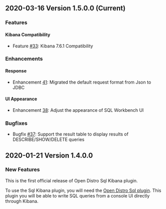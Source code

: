 ## 2020-03-16 Version 1.5.0.0 (Current)

### Features

#### Kibana Compatibility

- Feature [#33](https://github.com/opendistro-for-elasticsearch/sql-kibana-plugin/issues/33): Kibana 7.6.1 Compatibility

### Enhancements

#### Response

- Enhancement [41](https://github.com/opendistro-for-elasticsearch/sql-kibana-plugin/pull/41): Migrated the default request format from Json to JDBC

#### UI Appearance

- Enhancement [38](https://github.com/opendistro-for-elasticsearch/sql-kibana-plugin/pull/38): Adjust the appearance of SQL Workbench UI

### Bugfixes

- Bugfix [#37](https://github.com/opendistro-for-elasticsearch/sql-kibana-plugin/pull/37): Support the result table to display results of DESCRIBE/SHOW/DELETE queries


## 2020-01-21 Version 1.4.0.0

### New Features

This is the first official release of Open Distro Sql Kibana plugin.

To use the Sql Kibana plugin, you will need the [Open Distro Sql plugin](https://github.com/opendistro-for-elasticsearch/sql). This plugin you will be able to write SQL queries from a console UI directly through Kibana.